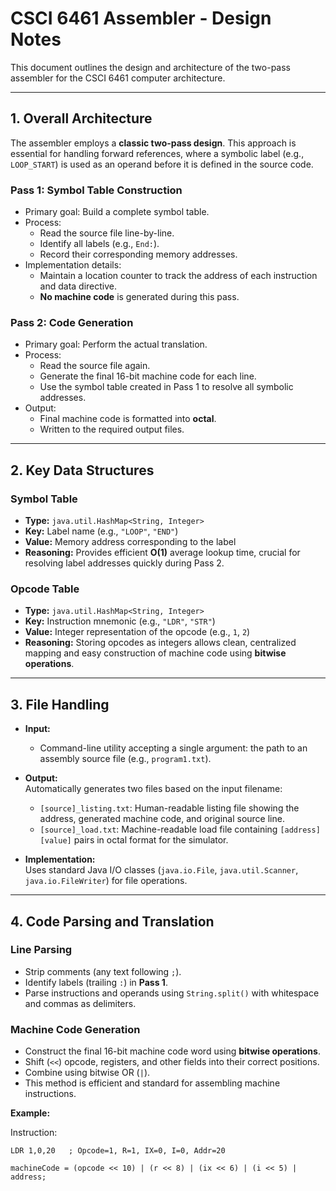 # CSCI 6461 Assembler - Design Notes

This document outlines the design and architecture of the two-pass assembler for the CSCI 6461 computer architecture.

---

## 1. Overall Architecture

The assembler employs a **classic two-pass design**. This approach is essential for handling forward references, where a symbolic label (e.g., `LOOP_START`) is used as an operand before it is defined in the source code.

### Pass 1: Symbol Table Construction
- Primary goal: Build a complete symbol table.
- Process:
    - Read the source file line-by-line.
    - Identify all labels (e.g., `End:`).
    - Record their corresponding memory addresses.
- Implementation details:
    - Maintain a location counter to track the address of each instruction and data directive.
    - **No machine code** is generated during this pass.

### Pass 2: Code Generation
- Primary goal: Perform the actual translation.
- Process:
    - Read the source file again.
    - Generate the final 16-bit machine code for each line.
    - Use the symbol table created in Pass 1 to resolve all symbolic addresses.
- Output:
    - Final machine code is formatted into **octal**.
    - Written to the required output files.

---

## 2. Key Data Structures

### Symbol Table
- **Type:** `java.util.HashMap<String, Integer>`
- **Key:** Label name (e.g., `"LOOP"`, `"END"`)
- **Value:** Memory address corresponding to the label
- **Reasoning:** Provides efficient **O(1)** average lookup time, crucial for resolving label addresses quickly during Pass 2.

### Opcode Table
- **Type:** `java.util.HashMap<String, Integer>`
- **Key:** Instruction mnemonic (e.g., `"LDR"`, `"STR"`)
- **Value:** Integer representation of the opcode (e.g., `1`, `2`)
- **Reasoning:** Storing opcodes as integers allows clean, centralized mapping and easy construction of machine code using **bitwise operations**.

---

## 3. File Handling

- **Input:**
    - Command-line utility accepting a single argument: the path to an assembly source file (e.g., `program1.txt`).

- **Output:**  
  Automatically generates two files based on the input filename:
    - `[source]_listing.txt`: Human-readable listing file showing the address, generated machine code, and original source line.
    - `[source]_load.txt`: Machine-readable load file containing `[address] [value]` pairs in octal format for the simulator.

- **Implementation:**  
  Uses standard Java I/O classes (`java.io.File`, `java.util.Scanner`, `java.io.FileWriter`) for file operations.

---

## 4. Code Parsing and Translation

### Line Parsing
- Strip comments (any text following `;`).
- Identify labels (trailing `:`) in **Pass 1**.
- Parse instructions and operands using `String.split()` with whitespace and commas as delimiters.

### Machine Code Generation
- Construct the final 16-bit machine code word using **bitwise operations**.
- Shift (`<<`) opcode, registers, and other fields into their correct positions.
- Combine using bitwise OR (`|`).
- This method is efficient and standard for assembling machine instructions.

**Example:**

Instruction:
```text
LDR 1,0,20   ; Opcode=1, R=1, IX=0, I=0, Addr=20

machineCode = (opcode << 10) | (r << 8) | (ix << 6) | (i << 5) | address;

